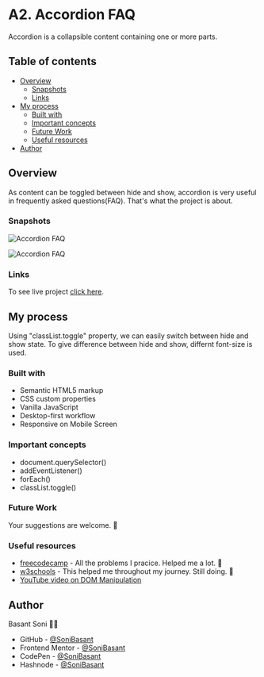 # A2. Accordion FAQ

Accordion is a collapsible content containing one or more parts.

## Table of contents

- [Overview](#overview)
  - [Snapshots](#snapshots)
  - [Links](#links)
- [My process](#my-process)
  - [Built with](#built-with)
  - [Important concepts](#important-concepts)
  - [Future Work](#future-work)
  - [Useful resources](#useful-resources)
- [Author](#author)

## Overview

As content can be toggled between hide and show, accordion is very useful in frequently asked questions(FAQ). That's what the project is about.

### Snapshots

![Accordion FAQ](https://sonibasant.github.io/Vanilla-JavaScript-Projects/A2.%20Accordion%20FAQ/Images/Accordion-Snap-1.png)

![Accordion FAQ](https://sonibasant.github.io/Vanilla-JavaScript-Projects/A2.%20Accordion%20FAQ/Images/Accordion-Snap-2.png)

### Links

To see live project [click here](https://sonibasant.github.io/Vanilla-JavaScript-Projects/A2.%20Accordion%20FAQ/accordion.html).

## My process

Using "classList.toggle" property, we can easily switch between hide and show state. To give difference between hide and show, differnt font-size is used.

### Built with

- Semantic HTML5 markup
- CSS custom properties
- Vanilla JavaScript
- Desktop-first workflow
- Responsive on Mobile Screen

### Important concepts

- document.querySelector()
- addEventListener()
- forEach()
- classList.toggle()

### Future Work

Your suggestions are welcome. 🙌

### Useful resources

- [freecodecamp](https://www.freecodecamp.org/) - All the problems I pracice. Helped me a lot. 🙌
- [w3schools](https://www.w3schools.com) - This helped me throughout my journey. Still doing. 🙂
- [YouTube video on DOM Manipulation](https://www.youtube.com/watch?v=5fb2aPlgoys)

## Author

Basant Soni 👨‍💻

- GitHub - [@SoniBasant](https://github.com/SoniBasant)
- Frontend Mentor - [@SoniBasant](https://www.frontendmentor.io/profile/SoniBasant)
- CodePen - [@SoniBasant](https://codepen.io/sonibasant)
- Hashnode - [@SoniBasant](https://sonibasant.hashnode.dev/)
